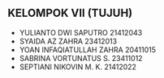## KELOMPOK VII (TUJUH)

- YULIANTO DWI SAPUTRO 21412043
- SYAIDA AZ ZAHRA 23412013
- YOAN INFAQIATULLAH ZAHRA 20411015
- SABRINA VORTUNATUS S. 23411012
- SEPTIANI NIKOVIN M. K. 21412022
